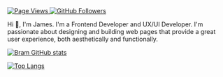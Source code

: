 <a href="https://github.com/jschomchoey/jschomchoey">
  <img src="https://komarev.com/ghpvc/?username=jschomchoey" alt="Page Views" />
</a>
<a href="https://github.com/jschomchoey?tab=followers">
  <img alt="GitHub Followers" src="https://img.shields.io/github/followers/jschomchoey?color=Cyan">
</a>

Hi 👋, I'm James. I'm a Frontend Developer and UX/UI Developer. I'm passionate about designing and building web pages that provide a great user experience, both aesthetically and functionally.
  
[![Bram GitHub stats](https://github-readme-stats-eight-theta.vercel.app/api?username=jschomchoey&show_icons=true&include_all_commits=true&count_private=true&hide_border=true&hide=html,&theme=dracula&hide_border=true&title_color=FFAC43&icon_color=FFAC43)](https://github.com/jschomchoey/jschomchoey)

[![Top Langs](https://github-readme-stats.vercel.app/api/top-langs/?username=jschomchoey&theme=dracula&hide_border=true&title_color=FFAC43&card_width=495px)](https://github.com/jschomchoey/jschomchoey)


<!---
jschomchoey/jschomchoey is a ✨ special ✨ repository because its `README.md` (this file) appears on your GitHub profile.
You can click the Preview link to take a look at your changes.
--->
